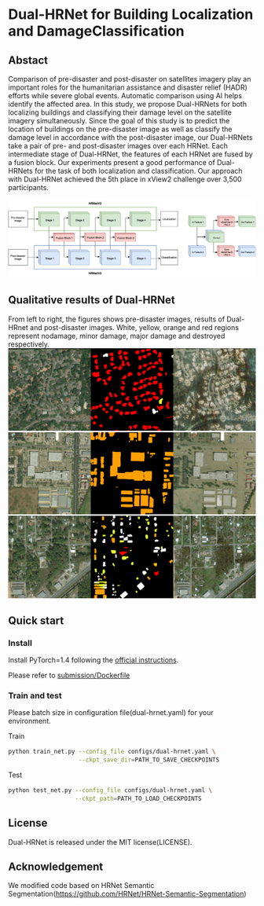 # Dual-HRNet for Building Localization and DamageClassification

## Abstact
Comparison of pre-disaster and post-disaster on satellites imagery play an important roles for the humanitarian assistance and disaster relief (HADR) efforts while severe global events. Automatic comparison using AI helps identify the affected area. In this study, we propose Dual-HRNets for both localizing buildings and classifying their damage level on the satellite imagery simultaneously. Since the goal of this study is to predict the location of buildings on the pre-disaster image as well as classify the damage level in accordance with the post-disaster image, our Dual-HRNets take a pair of pre- and post-disaster images over each HRNet. Each intermediate stage of Dual-HRNet, the features of each HRNet are fused by a fusion block. Our experiments present a good performance of Dual-HRNets for the task of both localization and classification. Our approach with Dual-HRNet achieved the 5th place in xView2 challenge over 3,500 participants.

![](figures/dual-hrnet.png)

## Qualitative results of Dual-HRNet
From left to right, the figures shows pre-disaster images, results of Dual-HRnet and post-disaster images.
White, yellow, orange and red regions represent nodamage, minor damage, major damage and destroyed respectively.
![](figures/test_1.png)
![](figures/test_2.png)
![](figures/test_3.png)


## Quick start
### Install
Install PyTorch=1.4 following the [official instructions](https://pytorch.org/).

Please refer to [submission/Dockerfile](submission/Dockerfile)

### Train and test
Please batch size in configuration file(dual-hrnet.yaml) for your environment.

Train
````bash
python train_net.py --config_file configs/dual-hrnet.yaml \
                    --ckpt_save_dir=PATH_TO_SAVE_CHECKPOINTS
````

Test
````bash
python test_net.py --config_file configs/dual-hrnet.yaml \
                   --ckpt_path=PATH_TO_LOAD_CHECKPOINTS
````

## License
Dual-HRNet is released under the MIT license(LICENSE).

## Acknowledgement
We modified code based on HRNet Semantic Segmentation(https://github.com/HRNet/HRNet-Semantic-Segmentation)
